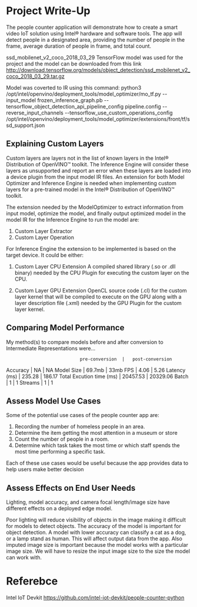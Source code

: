# Project Write-Up

The people counter application will demonstrate how to create a smart video IoT solution using Intel® hardware and software tools. The app will detect people in a designated area, providing the number of people in the frame, average duration of people in frame, and total count.

ssd_mobilenet_v2_coco_2018_03_29 TensorFlow model was used for the project and the model can be downloaded from this link http://download.tensorflow.org/models/object_detection/ssd_mobilenet_v2_coco_2018_03_29.tar.gz

Model was coverted to IR using this command:
python3 /opt/intel/openvino/deployment_tools/model_optimizer/mo_tf.py --input_model frozen_inference_graph.pb --tensorflow_object_detection_api_pipeline_config pipeline.config --reverse_input_channels --tensorflow_use_custom_operations_config /opt/intel/openvino/deployment_tools/model_optimizer/extensions/front/tf/ssd_support.json

## Explaining Custom Layers

Custom layers are layers not in the list of known layers in the Intel® Distribution of OpenVINO™ toolkit. The Inference Engine will consider these layers as unsupported and  report an error when these layers are loaded into a device plugin from the input model IR files. An extension for both Model Optimizer and Inference Engine is needed when implementing custom layers for a pre-trained model in the Intel® Distribution of OpenVINO™ toolkit. 

The extension needed by the ModelOptimizer to extract information from input model, optimize the model, and finally output optimized model in the model IR for the Inference Engine to run the model are:
1. Custom Layer Extractor 
2. Custom Layer Operation

For Inference Engine the extension to be implemented is based on the target device. It could be either:
1. Custom Layer CPU Extension
    A compiled shared library (.so or .dll binary) needed by the CPU Plugin for executing the custom layer on the CPU.

2. Custom Layer GPU Extension
    OpenCL source code (.cl) for the custom layer kernel that will be compiled to execute on the GPU along with a layer description file (.xml) needed by the GPU Plugin for the custom layer kernel.

## Comparing Model Performance

My method(s) to compare models before and after conversion to Intermediate Representations
were...

                                pre-conversion  |   post-conversion
Accuracy                    |       NA          |       NA
Model Size                  |     69.7mb        |     33mb
FPS                         |      4.06         |      5.26
Latency (ms)                |     235.28        |     186.17
Total Excution time (ms)    |    20457.53       |    20329.06
Batch                       |       1           |       1
Streams                     |       1           |       1

## Assess Model Use Cases

Some of the potential use cases of the people counter app are:

1. Recording the number of homeless people in an area. 
2. Determine the item getting the most attention in a museum or store
3. Count the number of people in a room.
4. Determine which task takes the most time or which staff spends the most time performing a specific task. 

Each of these use cases would be useful because the app provides data to help users make better decision

## Assess Effects on End User Needs

Lighting, model accuracy, and camera focal length/image size have different effects on a
deployed edge model. 

Poor lighting will reduce visibility of objects in the image making it difficult for models to detect objects. The accuracy of the model is important for object detection. A model with lower accuracy can classify a cat as a dog, or a lamp stand as human. This will affect output data from the app. Also imputed image size is important because the model works with a particular image size. We will have to resize the input image size to the size the model can work with.

# Referebce
Intel IoT Devkit https://github.com/intel-iot-devkit/people-counter-python


